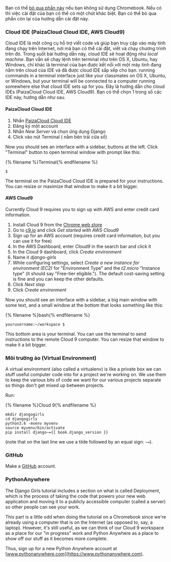 Bạn có thể [bỏ qua phần này](http://tutorial.djangogirls.org/en/installation/#install-python) nếu bạn không sử dụng Chromebook. Nếu có thì việc cài đặt của bạn có thể có một chút khác biệt. Bạn có thể bỏ qua phần còn lại của hướng dẫn cài đặt này.

### Cloud IDE (PaizaCloud Cloud IDE, AWS Cloud9)

Cloud IDE là một công cụ hỗ trợ viết code và giúp bạn truy cập vào máy tính đang chạy trên Internet, nơi mà bạn có thể cài đặt, viết và chạy chương trình trên đó. Trong suốt bài hướng dẫn này, cloud IDE sẽ hoạt động như *local machine*. Bạn vẫn sẽ chạy lệnh trên terminal như trên OS X, Ubuntu, hay Windows, chỉ khác là terminal của bạn được kết nối với một máy tính đang nằm trên cloud của IDE và đã được cloud IDE sắp xếp cho bạn. running commands in a terminal interface just like your classmates on OS X, Ubuntu, or Windows, but your terminal will be connected to a computer running somewhere else that cloud IDE sets up for you. Đây là hướng dẫn cho cloud IDEs (PaizaCloud Cloud IDE, AWS Cloud9). Bạn có thể chọn 1 trong số các IDE này, hướng dẫn như sau.

#### PaizaCloud Cloud IDE

1. Nhấn [PaizaCloud Cloud IDE](https://paiza.cloud/)
2. Đăng ký một account
3. Nhấn *New Server* và chọn ứng dụng Django
4. Click vào nút Terminal ( nằm bên trái cửa sổ)

Now you should see an interface with a sidebar, buttons at the left. Click "Terminal" button to open terminal window with prompt like this:

{% filename %}Terminal{% endfilename %}

    $
    

The terminal on the PaizaCloud Cloud IDE is prepared for your instructions. You can resize or maximize that window to make it a bit bigger.

#### AWS Cloud9

Currently Cloud 9 requires you to sign up with AWS and enter credit card information.

1. Install Cloud 9 from the [Chrome web store](https://chrome.google.com/webstore/detail/cloud9/nbdmccoknlfggadpfkmcpnamfnbkmkcp)
2. Go to [c9.io](https://c9.io) and click *Get started with AWS Cloud9*
3. Sign up for an AWS account (requires credit card information, but you can use it for free)
4. In the AWS Dashboard, enter *Cloud9* in the search bar and click it
5. In the Cloud 9 dashboard, click *Create environment*
6. Name it *django-girls*
7. While configuring settings, select *Create a new instance for environment (EC2)* for "Environment Type" and the *t2.micro* "Instance type" (it should say "Free-tier eligible."). The default cost-saving setting is fine and you can keep the other defaults.
8. Click *Next step*
9. Click *Create environment*

Now you should see an interface with a sidebar, a big main window with some text, and a small window at the bottom that looks something like this:

{% filename %}bash{% endfilename %}

    yourusername:~/workspace $
    

This bottom area is your terminal. You can use the terminal to send instructions to the remote Cloud 9 computer. You can resize that window to make it a bit bigger.

### Môi trường ảo (Virtual Environment)

A virtual environment (also called a virtualenv) is like a private box we can stuff useful computer code into for a project we're working on. We use them to keep the various bits of code we want for our various projects separate so things don't get mixed up between projects.

Run:

{% filename %}Cloud 9{% endfilename %}

    mkdir djangogirls
    cd djangogirls
    python3.6 -mvenv myvenv
    source myvenv/bin/activate
    pip install django~={{ book.django_version }}
    

(note that on the last line we use a tilde followed by an equal sign: `~=`).

### GitHub

Make a [GitHub](https://github.com) account.

### PythonAnywhere

The Django Girls tutorial includes a section on what is called Deployment, which is the process of taking the code that powers your new web application and moving it to a publicly accessible computer (called a server) so other people can see your work.

This part is a little odd when doing the tutorial on a Chromebook since we're already using a computer that is on the Internet (as opposed to, say, a laptop). However, it's still useful, as we can think of our Cloud 9 workspace as a place for our "in progress" work and Python Anywhere as a place to show off our stuff as it becomes more complete.

Thus, sign up for a new Python Anywhere account at [www.pythonanywhere.com](https://www.pythonanywhere.com).